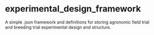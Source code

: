 # experimental_design_framework
A simple .json framework and definitions for storing agronomic field trial and breeding trial experimental design and structure.
